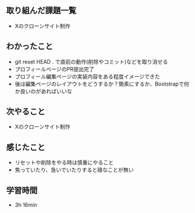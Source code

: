 ## 取り組んだ課題一覧
- Xのクローンサイト制作
## わかったこと
- git reset HEAD . で直前の動作(削除やコミット)などを取り消せる
- プロフィールページのPR提出完了
- プロフィール編集ページの実装内容をある程度イメージできた
- 後は編集ページのレイアウトをどうするか？簡素にするか、Bootstrapで何か良いのがあればいいな
## 次やること
- Xのクローンサイト制作
## 感じたこと
- リセットや削除をやる時は慎重にやること
- 焦っていたり、急いでいたりすると碌なことが無い
## 学習時間
- 3h 16min
